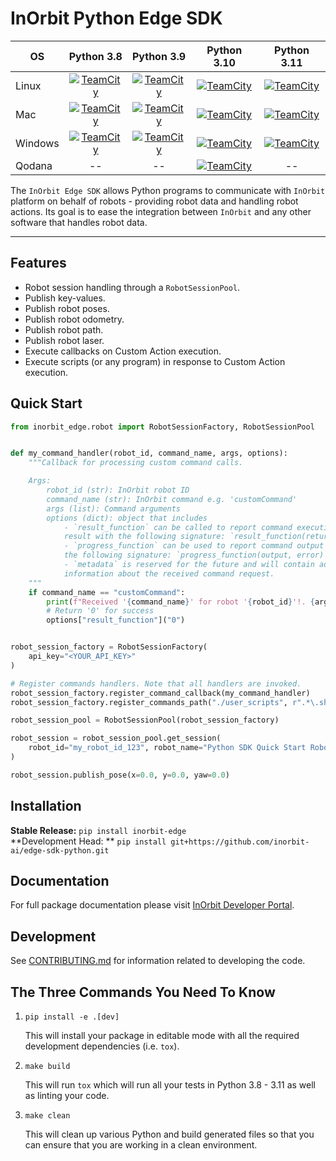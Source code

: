 # InOrbit Python Edge SDK

| OS                                                                                                                                                                                                                                                                                                                                                                   |                                                                                                                                                                  Python 3.8                                                                                                                                                                   |                                                                                                                                                                  Python 3.9                                                                                                                                                                   |                                                                                                                                                                   Python 3.10                                                                                                                                                                   |                                                                                                                                                                   Python 3.11                                                                                                                                                                   |
|----------------------------------------------------------------------------------------------------------------------------------------------------------------------------------------------------------------------------------------------------------------------------------------------------------------------------------------------------------------------|:---------------------------------------------------------------------------------------------------------------------------------------------------------------------------------------------------------------------------------------------------------------------------------------------------------------------------------------------:|:---------------------------------------------------------------------------------------------------------------------------------------------------------------------------------------------------------------------------------------------------------------------------------------------------------------------------------------------:|:-----------------------------------------------------------------------------------------------------------------------------------------------------------------------------------------------------------------------------------------------------------------------------------------------------------------------------------------------:|:-----------------------------------------------------------------------------------------------------------------------------------------------------------------------------------------------------------------------------------------------------------------------------------------------------------------------------------------------:|
| Linux                                                                                                                                                                                                                                                                                                                                                                |   [![TeamCity](https://inorbit.teamcity.com/app/rest/builds/buildType:id:Engineering_Development_DeveloperPortal_EdgeSdkPython_LinuxPython38QualityCheck/statusIcon.svg)](https://inorbit.teamcity.com/buildConfiguration/Engineering_Development_DeveloperPortal_EdgeSdkPython_LinuxPython38QualityCheck?branch=%3Cdefault%3E&mode=builds)   |   [![TeamCity](https://inorbit.teamcity.com/app/rest/builds/buildType:id:Engineering_Development_DeveloperPortal_EdgeSdkPython_LinuxPython39QualityCheck/statusIcon.svg)](https://inorbit.teamcity.com/buildConfiguration/Engineering_Development_DeveloperPortal_EdgeSdkPython_LinuxPython39QualityCheck?branch=%3Cdefault%3E&mode=builds)   |   [![TeamCity](https://inorbit.teamcity.com/app/rest/builds/buildType:id:Engineering_Development_DeveloperPortal_EdgeSdkPython_LinuxPython310QualityCheck/statusIcon.svg)](https://inorbit.teamcity.com/buildConfiguration/Engineering_Development_DeveloperPortal_EdgeSdkPython_LinuxPython310QualityCheck?branch=%3Cdefault%3E&mode=builds)   |   [![TeamCity](https://inorbit.teamcity.com/app/rest/builds/buildType:id:Engineering_Development_DeveloperPortal_EdgeSdkPython_LinuxPython311QualityCheck/statusIcon.svg)](https://inorbit.teamcity.com/buildConfiguration/Engineering_Development_DeveloperPortal_EdgeSdkPython_LinuxPython311QualityCheck?branch=%3Cdefault%3E&mode=builds)   |
| Mac                                                                                                                                                                                                                                                                                                                                                                  |     [![TeamCity](https://inorbit.teamcity.com/app/rest/builds/buildType:id:Engineering_Development_DeveloperPortal_EdgeSdkPython_MacPython38QualityCheck/statusIcon.svg)](https://inorbit.teamcity.com/buildConfiguration/Engineering_Development_DeveloperPortal_EdgeSdkPython_MacPython38QualityCheck?branch=%3Cdefault%3E&mode=builds)     |     [![TeamCity](https://inorbit.teamcity.com/app/rest/builds/buildType:id:Engineering_Development_DeveloperPortal_EdgeSdkPython_MacPython39QualityCheck/statusIcon.svg)](https://inorbit.teamcity.com/buildConfiguration/Engineering_Development_DeveloperPortal_EdgeSdkPython_MacPython39QualityCheck?branch=%3Cdefault%3E&mode=builds)     |     [![TeamCity](https://inorbit.teamcity.com/app/rest/builds/buildType:id:Engineering_Development_DeveloperPortal_EdgeSdkPython_MacPython310QualityCheck/statusIcon.svg)](https://inorbit.teamcity.com/buildConfiguration/Engineering_Development_DeveloperPortal_EdgeSdkPython_MacPython310QualityCheck?branch=%3Cdefault%3E&mode=builds)     |     [![TeamCity](https://inorbit.teamcity.com/app/rest/builds/buildType:id:Engineering_Development_DeveloperPortal_EdgeSdkPython_MacPython311QualityCheck/statusIcon.svg)](https://inorbit.teamcity.com/buildConfiguration/Engineering_Development_DeveloperPortal_EdgeSdkPython_MacPython311QualityCheck?branch=%3Cdefault%3E&mode=builds)     |
| Windows                                                                                                                                                                                                                                                                                                                                                              | [![TeamCity](https://inorbit.teamcity.com/app/rest/builds/buildType:id:Engineering_Development_DeveloperPortal_EdgeSdkPython_WindowsPython38QualityCheck/statusIcon.svg)](https://inorbit.teamcity.com/buildConfiguration/Engineering_Development_DeveloperPortal_EdgeSdkPython_WindowsPython38QualityCheck?branch=%3Cdefault%3E&mode=builds) | [![TeamCity](https://inorbit.teamcity.com/app/rest/builds/buildType:id:Engineering_Development_DeveloperPortal_EdgeSdkPython_WindowsPython39QualityCheck/statusIcon.svg)](https://inorbit.teamcity.com/buildConfiguration/Engineering_Development_DeveloperPortal_EdgeSdkPython_WindowsPython39QualityCheck?branch=%3Cdefault%3E&mode=builds) | [![TeamCity](https://inorbit.teamcity.com/app/rest/builds/buildType:id:Engineering_Development_DeveloperPortal_EdgeSdkPython_WindowsPython310QualityCheck/statusIcon.svg)](https://inorbit.teamcity.com/buildConfiguration/Engineering_Development_DeveloperPortal_EdgeSdkPython_WindowsPython310QualityCheck?branch=%3Cdefault%3E&mode=builds) | [![TeamCity](https://inorbit.teamcity.com/app/rest/builds/buildType:id:Engineering_Development_DeveloperPortal_EdgeSdkPython_WindowsPython311QualityCheck/statusIcon.svg)](https://inorbit.teamcity.com/buildConfiguration/Engineering_Development_DeveloperPortal_EdgeSdkPython_WindowsPython311QualityCheck?branch=%3Cdefault%3E&mode=builds) |
| Qodana |                                                                                                                                                                      --                                                                                                                                                                       |                                                                                                                                                                      --                                                                                                                                                                       |      [![TeamCity](https://inorbit.teamcity.com/app/rest/builds/buildType:id:Engineering_Development_DeveloperPortal_EdgeSdkPython_QodanaLinuxQualityRunner/statusIcon.svg)](https://inorbit.teamcity.com/buildConfiguration/Engineering_Development_DeveloperPortal_EdgeSdkPython_QodanaLinuxQualityRunner?branch=%3Cdefault%3E&mode=builds)    |                                                                                                                                                                       --                                                                                                                                                                        |

The `InOrbit Edge SDK` allows Python programs to communicate with `InOrbit`
platform on behalf of robots - providing robot data and handling robot actions.
Its goal is to ease the integration between `InOrbit` and any other software
that handles robot data.

---

## Features

- Robot session handling through a `RobotSessionPool`.
- Publish key-values.
- Publish robot poses.
- Publish robot odometry.
- Publish robot path.
- Publish robot laser.
- Execute callbacks on Custom Action execution.
- Execute scripts (or any program) in response to Custom Action execution.

## Quick Start

```python
from inorbit_edge.robot import RobotSessionFactory, RobotSessionPool


def my_command_handler(robot_id, command_name, args, options):
    """Callback for processing custom command calls.

    Args:
        robot_id (str): InOrbit robot ID
        command_name (str): InOrbit command e.g. 'customCommand'
        args (list): Command arguments
        options (dict): object that includes
            - `result_function` can be called to report command execution
            result with the following signature: `result_function(return_code)`
            - `progress_function` can be used to report command output with
            the following signature: `progress_function(output, error)`
            - `metadata` is reserved for the future and will contain additional
            information about the received command request.
    """
    if command_name == "customCommand":
        print(f"Received '{command_name}' for robot '{robot_id}'!. {args}")
        # Return '0' for success
        options["result_function"]("0")


robot_session_factory = RobotSessionFactory(
    api_key="<YOUR_API_KEY>"
)

# Register commands handlers. Note that all handlers are invoked.
robot_session_factory.register_command_callback(my_command_handler)
robot_session_factory.register_commands_path("./user_scripts", r".*\.sh")

robot_session_pool = RobotSessionPool(robot_session_factory)

robot_session = robot_session_pool.get_session(
    robot_id="my_robot_id_123", robot_name="Python SDK Quick Start Robot"
)

robot_session.publish_pose(x=0.0, y=0.0, yaw=0.0)
```

## Installation

**Stable Release:** `pip install inorbit-edge`<br>
**Development Head:
** `pip install git+https://github.com/inorbit-ai/edge-sdk-python.git`

## Documentation

For full package documentation please
visit [InOrbit Developer Portal](https://developer.inorbit.ai/docs?hsLang=en#edge-sdk).

## Development

See [CONTRIBUTING.md](CONTRIBUTING.md) for information related to developing
the code.

## The Three Commands You Need To Know

1. `pip install -e .[dev]`

   This will install your package in editable mode with all the required
   development dependencies (i.e. `tox`).

2. `make build`

   This will run `tox` which will run all your tests in Python 3.8 - 3.11 as
   well as linting your code.

3. `make clean`

   This will clean up various Python and build generated files so that you can
   ensure that you are working in a clean environment.
